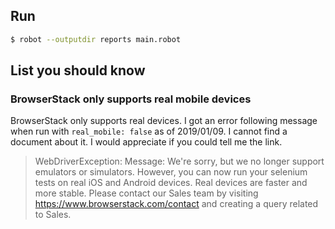 ## Run

```bash
$ robot --outputdir reports main.robot
```

## List you should know

### BrowserStack only supports real mobile devices

BrowserStack only supports real devices. I got an error following message when run with `real_mobile: false` as of 2019/01/09. I cannot find a document about it. I would appreciate if you could tell me the link.

> WebDriverException: Message: We're sorry, but we no longer support emulators or simulators. However, you can now run your selenium tests on real iOS and Android devices. Real devices are faster and more stable. Please contact our Sales team by visiting https://www.browserstack.com/contact and creating a query related to Sales.
